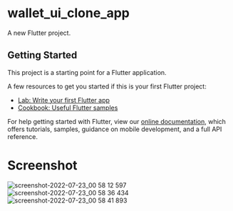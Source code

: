 # wallet_ui_clone_app

A new Flutter project.

## Getting Started

This project is a starting point for a Flutter application.

A few resources to get you started if this is your first Flutter project:

- [Lab: Write your first Flutter app](https://flutter.dev/docs/get-started/codelab)
- [Cookbook: Useful Flutter samples](https://flutter.dev/docs/cookbook)

For help getting started with Flutter, view our
[online documentation](https://flutter.dev/docs), which offers tutorials,
samples, guidance on mobile development, and a full API reference.

# Screenshot


![screenshot-2022-07-23_00 58 12 597](https://user-images.githubusercontent.com/106868350/180518836-322839f0-dd28-4164-8712-e5814fabbe3c.png)
![screenshot-2022-07-23_00 58 36 434](https://user-images.githubusercontent.com/106868350/180518849-c8c5aeb1-7dce-42ec-9c80-b145564597b5.png)
![screenshot-2022-07-23_00 58 41 893](https://user-images.githubusercontent.com/106868350/180518876-03e42f7e-3a2b-4b7d-a583-a0ad9e302bda.png)
